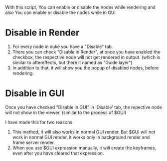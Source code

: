 With this script, 
    You can enable or disable the nodes while rendering and also
    You can enable or disable the nodes while in GUI
    
# Disable in Render
1. For every node in nuke you have a "Disable" tab.
2. There you can check "Disable in Render", at once you have enabled the checkbox, the respective node will not get rendered in output. (which is similar to aftereffects, but there it named as "Guide layer")
3. In addition to that, it will show you the popup of disabled nodes, before rendering.

# Disable in GUI
Once you have checked "Disable in GUI" in 'Disable' tab, the repective node will not show in the viewer. (similar to the process of $GUI)

I have made this for two reasons
1. This method, it will also works in normal GUI render. 
   But $GUI will not work in normal GUI render, it works only in background render and frame server render. 
2. When you use $GUI expression manually, it will create the keyframes, even after you have cleared that expression. 
